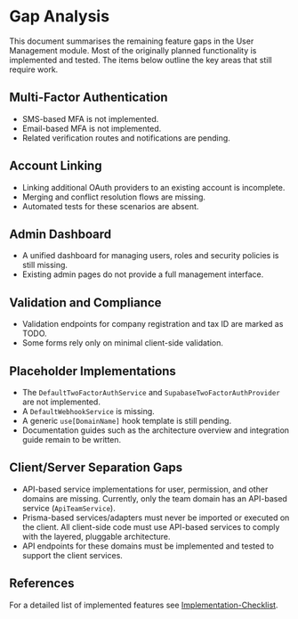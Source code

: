 # Gap Analysis

This document summarises the remaining feature gaps in the User Management module. Most of the originally planned functionality is implemented and tested. The items below outline the key areas that still require work.

## Multi-Factor Authentication
- SMS-based MFA is not implemented.
- Email-based MFA is not implemented.
- Related verification routes and notifications are pending.

## Account Linking
- Linking additional OAuth providers to an existing account is incomplete.
- Merging and conflict resolution flows are missing.
- Automated tests for these scenarios are absent.

## Admin Dashboard
- A unified dashboard for managing users, roles and security policies is still missing.
- Existing admin pages do not provide a full management interface.

## Validation and Compliance
- Validation endpoints for company registration and tax ID are marked as TODO.
- Some forms rely only on minimal client-side validation.

## Placeholder Implementations
- The `DefaultTwoFactorAuthService` and `SupabaseTwoFactorAuthProvider` are not implemented.
- A `DefaultWebhookService` is missing.
- A generic `use[DomainName]` hook template is still pending.
- Documentation guides such as the architecture overview and integration guide remain to be written.

## Client/Server Separation Gaps
- API-based service implementations for user, permission, and other domains are missing. Currently, only the team domain has an API-based service (`ApiTeamService`).
- Prisma-based services/adapters must never be imported or executed on the client. All client-side code must use API-based services to comply with the layered, pluggable architecture.
- API endpoints for these domains must be implemented and tested to support the client services.

## References
For a detailed list of implemented features see [Implementation-Checklist](../Product%20documentation/Implementation-Checklist.md).

